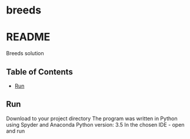# breeds

# README 

Breeds solution 

## Table of Contents

- [Run](#run)


## Run

Download to your project directory
The program was written in Python using Spyder and Anaconda 
Python version: 3.5
In the chosen IDE - open and run

